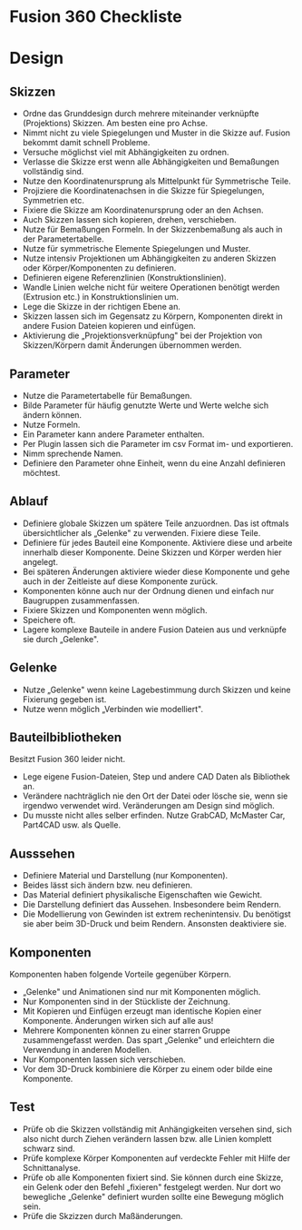 # Fusion 360 Checkliste

# Design

## Skizzen

- Ordne das Grunddesign durch mehrere miteinander verknüpfte (Projektions) Skizzen. Am besten eine pro Achse.
- Nimmt nicht zu viele Spiegelungen und Muster in die Skizze auf. Fusion bekommt damit schnell Probleme.
- Versuche möglichst viel mit Abhängigkeiten zu ordnen.
- Verlasse die Skizze erst wenn alle Abhängigkeiten und Bemaßungen vollständig sind.
- Nutze den Koordinatenursprung als Mittelpunkt für Symmetrische Teile.
- Projiziere die Koordinatenachsen in die Skizze für Spiegelungen, Symmetrien etc.
- Fixiere die Skizze am Koordinatenursprung oder an den Achsen.
- Auch Skizzen lassen sich kopieren, drehen, verschieben.
- Nutze für Bemaßungen Formeln. In der Skizzenbemaßung als auch in der Parametertabelle.
- Nutze für symmetrische Elemente Spiegelungen und Muster.
- Nutze intensiv Projektionen um Abhängigkeiten zu anderen Skizzen oder Körper/Komponenten zu definieren.
- Definieren eigene Referenzlinien (Konstruktionslinien).
- Wandle Linien welche nicht für weitere Operationen benötigt werden (Extrusion etc.) in Konstruktionslinien um.
- Lege die Skizze in der richtigen Ebene an.
- Skizzen lassen sich im Gegensatz zu Körpern, Komponenten direkt in andere Fusion Dateien kopieren und einfügen.
- Aktivierung die „Projektionsverknüpfung&quot; bei der Projektion von Skizzen/Körpern damit Änderungen übernommen werden.

## Parameter

- Nutze die Parametertabelle für Bemaßungen.
- Bilde Parameter für häufig genutzte Werte und Werte welche sich ändern können.
- Nutze Formeln.
- Ein Parameter kann andere Parameter enthalten.
- Per Plugin lassen sich die Parameter im csv Format im- und exportieren.
- Nimm sprechende Namen.
- Definiere den Parameter ohne Einheit, wenn du eine Anzahl definieren möchtest.

## Ablauf

- Definiere globale Skizzen um spätere Teile anzuordnen. Das ist oftmals übersichtlicher als „Gelenke&quot; zu verwenden. Fixiere diese Teile.
- Definiere für jedes Bauteil eine Komponente. Aktiviere diese und arbeite innerhalb dieser Komponente. Deine Skizzen und Körper werden hier angelegt.
- Bei späteren Änderungen aktiviere wieder diese Komponente und gehe auch in der Zeitleiste auf diese Komponente zurück.
- Komponenten könne auch nur der Ordnung dienen und einfach nur Baugruppen zusammenfassen.
- Fixiere Skizzen und Komponenten wenn möglich.
- Speichere oft.
- Lagere komplexe Bauteile in andere Fusion Dateien aus und verknüpfe sie durch „Gelenke&quot;.

## Gelenke

- Nutze „Gelenke&quot; wenn keine Lagebestimmung durch Skizzen und keine Fixierung gegeben ist.
- Nutze wenn möglich „Verbinden wie modelliert&quot;.

## Bauteilbibliotheken

Besitzt Fusion 360 leider nicht.

- Lege eigene Fusion-Dateien, Step und andere CAD Daten als Bibliothek an.
- Verändere nachträglich nie den Ort der Datei oder lösche sie, wenn sie irgendwo verwendet wird. Veränderungen am Design sind möglich.
- Du musste nicht alles selber erfinden. Nutze GrabCAD, McMaster Car, Part4CAD usw. als Quelle.

## Ausssehen

- Definiere Material und Darstellung (nur Komponenten).
- Beides lässt sich ändern bzw. neu definieren.
- Das Material definiert physikalische Eigenschaften wie Gewicht.
- Die Darstellung definiert das Aussehen. Insbesondere beim Rendern.
- Die Modellierung von Gewinden ist extrem rechenintensiv. Du benötigst sie aber beim 3D-Druck und beim Rendern. Ansonsten deaktiviere sie.

## Komponenten

Komponenten haben folgende Vorteile gegenüber Körpern.

- „Gelenke&quot; und Animationen sind nur mit Komponenten möglich.
- Nur Komponenten sind in der Stückliste der Zeichnung.
- Mit Kopieren und Einfügen erzeugt man identische Kopien einer Komponente. Änderungen wirken sich auf alle aus!
- Mehrere Komponenten können zu einer starren Gruppe zusammengefasst werden. Das spart „Gelenke&quot; und erleichtern die Verwendung in anderen Modellen.
- Nur Komponenten lassen sich verschieben.
- Vor dem 3D-Druck kombiniere die Körper zu einem oder bilde eine Komponente.

## Test

- Prüfe ob die Skizzen vollständig mit Anhängigkeiten versehen sind, sich also nicht durch Ziehen verändern lassen bzw. alle Linien komplett schwarz sind.
- Prüfe komplexe Körper Komponenten auf verdeckte Fehler mit Hilfe der Schnittanalyse.
- Prüfe ob alle Komponenten fixiert sind. Sie können durch eine Skizze, ein Gelenk oder den Befehl „fixieren&quot; festgelegt werden. Nur dort wo bewegliche „Gelenke&quot; definiert wurden sollte eine Bewegung möglich sein.
- Prüfe die Skzizzen durch Maßänderungen.

